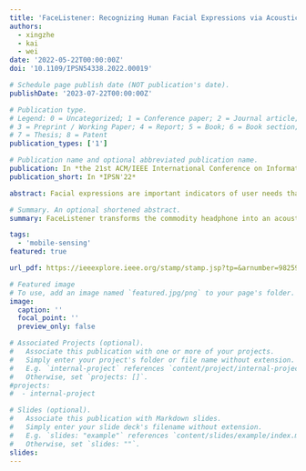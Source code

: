 ```yaml
---
title: 'FaceListener: Recognizing Human Facial Expressions via Acoustic Sensing on Commodity Headphones'
authors:
  - xingzhe
  - kai
  - wei
date: '2022-05-22T00:00:00Z'
doi: '10.1109/IPSN54338.2022.00019'

# Schedule page publish date (NOT publication's date).
publishDate: '2023-07-22T00:00:00Z'

# Publication type.
# Legend: 0 = Uncategorized; 1 = Conference paper; 2 = Journal article;
# 3 = Preprint / Working Paper; 4 = Report; 5 = Book; 6 = Book section;
# 7 = Thesis; 8 = Patent
publication_types: ['1']

# Publication name and optional abbreviated publication name.
publication: In *the 21st ACM/IEEE International Conference on Information Processing in Sensor Networks (IPSN'22)'
publication_short: In *IPSN'22*

abstract: Facial expressions are important indicators of user needs that can be used in many interactive computing applications to adapt the system behaviors and settings. Current computing approaches to recognizing human facial expressions, however, either rely on con-tinuous camera recordings that are energy consuming, or require custom sensing hardware that are expensive and difficult to use on commodity systems. In this paper, we present FaceListener, a new sensing system that recognizes human facial expressions by only using commodity headphones. The basic idea of FaceListener is to transform the commodity headphone into an acoustic sensing device, which captures the face skin deformations caused by fa-cial muscle movements with different facial expressions. To ensure the recognition accuracy, FaceListener leverages the knowledge distillation technique to learn the subtle correlation between face skin deformation and the acoustic signal changes. Experiment re-sults over multiple human beings demonstrate that FaceListener can accurately recognize more than 80% of different facial expressions. FaceListener is highly energy efficient, and can well adapt to different headphone models, host systems and user activities.

# Summary. An optional shortened abstract.
summary: FaceListener transforms the commodity headphone into an acoustic sensing device, which captures the face skin deformations caused by fa-cial muscle movements with different facial expressions. To ensure the recognition accuracy, FaceListener leverages the knowledge distillation technique to learn the subtle correlation between face skin deformation and the acoustic signal changes.

tags:
  - 'mobile-sensing'
featured: true

url_pdf: https://ieeexplore.ieee.org/stamp/stamp.jsp?tp=&arnumber=9825944

# Featured image
# To use, add an image named `featured.jpg/png` to your page's folder.
image:
  caption: ''
  focal_point: ''
  preview_only: false

# Associated Projects (optional).
#   Associate this publication with one or more of your projects.
#   Simply enter your project's folder or file name without extension.
#   E.g. `internal-project` references `content/project/internal-project/index.md`.
#   Otherwise, set `projects: []`.
#projects:
#  - internal-project

# Slides (optional).
#   Associate this publication with Markdown slides.
#   Simply enter your slide deck's filename without extension.
#   E.g. `slides: "example"` references `content/slides/example/index.md`.
#   Otherwise, set `slides: ""`.
slides:
---
```

